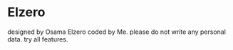 # Elzero
designed by Osama Elzero coded by Me.
please do not write any personal data.
try all features.
